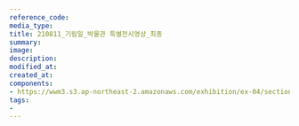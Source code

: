 ```yaml
---
reference_code:
media_type:
title: 210811_기림일_박물관 특별전시영상_최종
summary:
image:
description:
modified_at:
created_at:
components:
- https://wwm3.s3.ap-northeast-2.amazonaws.com/exhibition/ex-04/section-03/210811_기림일_박물관+특별전시영상_최종.mp4
tags:
-
---
```

